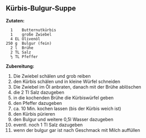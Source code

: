 ## Kürbis-Bulgur-Suppe


**Zutaten:**

```
  1    Butternutkürbis
  1    große Zwiebel
  4 EL Olivenöl
250 g  Bulgur (fein)
  2 l  Brühe
  2 TL Salz
  ½ TL Pfeffer
```

**Zubereitung:**
1. Die Zwiebel schälen und grob reiben
1. den Kürbis schälen und in kleine Würfel schneiden
3. Die Zwiebel im Öl anbraten, danach mit der Brühe ablöschen
4. die 2 Tl Salz dazugeben
5. in die kochenden Brühe die Kürbiswürfel geben
6. den Pfeffer dazugeben
7. ca. 10 Min. kochen lassen (bis der Kürbis weich ist)
8. den Kürbis pürieren
9. den Bulgur und weitere 0,5l Wasser dazugeben
10. eventl. noch 1 Tl Salz dazugeben
11. wenn der bulgur gar ist nach Geschmack mit Milch auffüllen 
